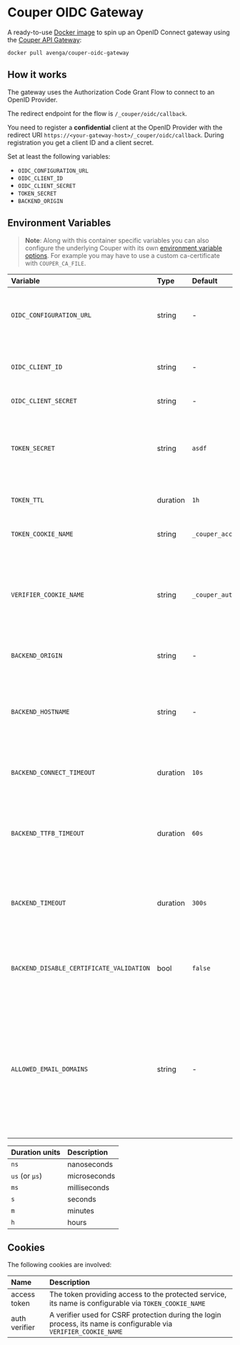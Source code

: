 # Couper OIDC Gateway

A ready-to-use [Docker image](https://hub.docker.com/r/avenga/couper-oidc-gateway) to spin up an OpenID Connect gateway using the [Couper API Gateway](https://github.com/avenga/couper):

`docker pull avenga/couper-oidc-gateway`

## How it works

The gateway uses the Authorization Code Grant Flow to connect to an OpenID Provider.

The redirect endpoint for the flow is `/_couper/oidc/callback`.

You need to register a **confidential** client at the OpenID Provider with the redirect URI `https://<your-gateway-host>/_couper/oidc/callback`. During registration you get a client ID and a client secret.

Set at least the following variables:

* `OIDC_CONFIGURATION_URL`
* `OIDC_CLIENT_ID`
* `OIDC_CLIENT_SECRET`
* `TOKEN_SECRET`
* `BACKEND_ORIGIN`

## Environment Variables

> **Note**: Along with this container specific variables you can also configure the underlying Couper with its own
> [environment variable options](https://github.com/avenga/couper/blob/master/DOCKER.md#environment-options).
> For example you may have to use a custom ca-certificate with `COUPER_CA_FILE`.

| Variable                                 | Type     | Default                | Description                                                                                                                                                           | Example                                        |
|:-----------------------------------------|:---------|:-----------------------|:----------------------------------------------------------------------------------------------------------------------------------------------------------------------|:-----------------------------------------------|
| `OIDC_CONFIGURATION_URL`                 | string   | -                      | The URL of the OpenID configuration at the OpenID Provider                                                                                                            | `https://.../.well-known/openid-configuration` |
| `OIDC_CLIENT_ID`                         | string   | -                      | The client ID of the client registered at the OpenID Provider                                                                                                         | -                                              |
| `OIDC_CLIENT_SECRET`                     | string   | -                      | The client secret                                                                                                                                                     | -                                              |
| `TOKEN_SECRET`                           | string   | `asdf`                 | The secret used for signing the access token (the signature algorithm is `HS256`)                                                                                     | `$e(rE4`                                       |
| `TOKEN_TTL`                              | duration | `1h`                   | The time-to-live of the access token                                                                                                                                  | `1h`                                           |
| `TOKEN_COOKIE_NAME`                      | string   | `_couper_access_token` | The name of the cookie storing the access token                                                                                                                       | `_couper_access_token`                         |
| `VERIFIER_COOKIE_NAME`                   | string   | `_couper_authvv`       | The name of the cookie storing the verifier used for CSRF protection during the login process                                                                         | `_couper_authvv`                               |
| `BACKEND_ORIGIN`                         | string   | -                      | The origin of the service to be protected                                                                                                                             | `https://www.example.com`                      |
| `BACKEND_HOSTNAME`                       | string   | -                      | The value of the HTTP host header field for the request to the protected service                                                                                      | -                                              |
| `BACKEND_CONNECT_TIMEOUT`                | duration | `10s`                  | The total timeout for dialing and connect to the origin                                                                                                               | -                                              |
| `BACKEND_TTFB_TIMEOUT`                   | duration | `60s`                  | The duration from writing the full request to the origin and receiving the answer                                                                                     | -                                              |
| `BACKEND_TIMEOUT`                        | duration | `300s`                 | The total deadline duration a backend request has for write and read/pipe                                                                                             | -                                              |
| `BACKEND_DISABLE_CERTIFICATE_VALIDATION` | bool     | `false`                | Disables the peer certificate validation for the protected service                                                                                                    | -                                              |
| `ALLOWED_EMAIL_DOMAINS`                  | string   | -                      | If non-empty: a list of comma-separated domains, one of which the user's email address (as per the ID token's `email` claim) must have, in order for the user to pass | `example.com,example.org`                      |

| Duration units | Description  |
|:---------------|:-------------|
| `ns`           | nanoseconds  |
| `us` (or `µs`) | microseconds |
| `ms`           | milliseconds |
| `s`            | seconds      |
| `m`            | minutes      |
| `h`            | hours        |

## Cookies

The following cookies are involved:

| Name          | Description                                                                                                       |
|:--------------|:------------------------------------------------------------------------------------------------------------------|
| access token  | The token providing access to the protected service, its name is configurable via `TOKEN_COOKIE_NAME`             |
| auth verifier | A verifier used for CSRF protection during the login process, its name is configurable via `VERIFIER_COOKIE_NAME` |

